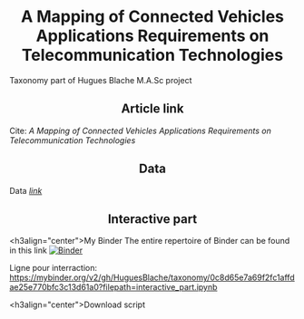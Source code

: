 <!DOCTYPE html>

<html>

<head>

<meta charset="utf-8">


</head>

<body>



<h1 align="center">A Mapping of Connected Vehicles Applications Requirements on Telecommunication Technologies</h1>


Taxonomy part of Hugues Blache M.A.Sc project

<h2 align="center">Article link</h2>

Cite: <i> A Mapping of Connected Vehicles Applications Requirements on Telecommunication Technologies </i>

<h2 align="center">Data</h2>

Data <i> <a href="https://docs.google.com/spreadsheets/d/1OfUOVvTzfcZZhlYli21-WmcEfmikRiymsMdYXG2SAA4/edit#gid=386603968">link <a/></i>


<h2 align="center">Interactive part</h2>

<h3align="center">My Binder</h3>
The entire repertoire of Binder can be found in this link [![Binder](https://mybinder.org/badge_logo.svg)](https://mybinder.org/v2/gh/HuguesBlache/taxonomy/HEAD)


Ligne pour interraction: 
https://mybinder.org/v2/gh/HuguesBlache/taxonomy/0c8d65e7a69f2fc1affdae25e770bfc3c13d61a0?filepath=interactive_part.ipynb


<h3align="center">Download script</h3>

</body>
